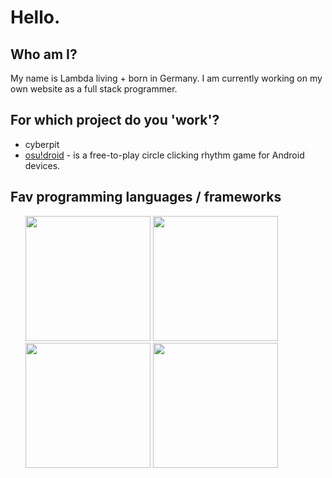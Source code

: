 # Hello.

## Who am I?
My name is Lambda living + born in Germany. I am currently working on my own website as a full stack programmer.

## For which project do you 'work'?
- cyberpit
- [osu!droid](https://github.com/osudroid) - is a free-to-play circle clicking rhythm game for Android devices. 

## Fav programming languages / frameworks
<ul>
<img width="200px" src="https://cdn.jsdelivr.net/gh/devicons/devicon/icons/csharp/csharp-plain.svg" />
<img width="200px" src="https://cdn.jsdelivr.net/gh/devicons/devicon/icons/rust/rust-plain.svg" />
<img width="200px" src="https://cdn.jsdelivr.net/gh/devicons/devicon/icons/react/react-original-wordmark.svg" />
<img width="200px" src="https://cdn.jsdelivr.net/gh/devicons/devicon/icons/dotnetcore/dotnetcore-original.svg" />
</ul>
